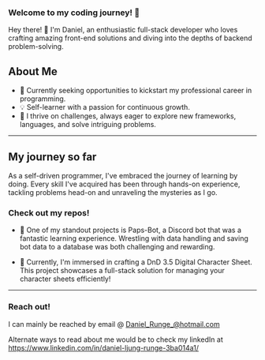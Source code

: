 ### Welcome to my coding journey! :rocket:

Hey there! 👋 I'm Daniel, an enthusiastic full-stack developer who loves crafting amazing front-end solutions and diving into the depths of backend problem-solving.

## About Me

  - 🚀 Currently seeking opportunities to kickstart my professional career in programming.
  - 💡 Self-learner with a passion for continuous growth.
  - 💪 I thrive on challenges, always eager to explore new frameworks, languages, and solve intriguing problems.

---
## My journey so far

As a self-driven programmer, I've embraced the journey of learning by doing. Every skill I've acquired has been through hands-on experience, tackling problems head-on and unraveling the mysteries as I go.

### Check out my repos!

- :muscle: One of my standout projects is Paps-Bot, a Discord bot that was a fantastic learning experience. Wrestling with data handling and saving bot data to a database was both challenging and rewarding.

- :hammer: Currently, I'm immersed in crafting a DnD 3.5 Digital Character Sheet. This project showcases a full-stack solution for managing your character sheets efficiently!

---
### Reach out!
I can mainly be reached by email 
@ Daniel_Runge_@hotmail.com

Alternate ways to read about me would be to check my linkedIn at
https://www.linkedin.com/in/daniel-ljung-runge-3ba014a1/

<!--
**DanishKodeMonkey/DanishKodeMonkey** is a ✨ _special_ ✨ repository because its `README.md` (this file) appears on your GitHub profile.

Here are some ideas to get you started:

- 🔭 I’m currently working on ...
- 🌱 I’m currently learning ...
- 👯 I’m looking to collaborate on ...
- 🤔 I’m looking for help with ...
- 💬 Ask me about ...
- 📫 How to reach me: ...
- 😄 Pronouns: ...
- ⚡ Fun fact: ...
-->
